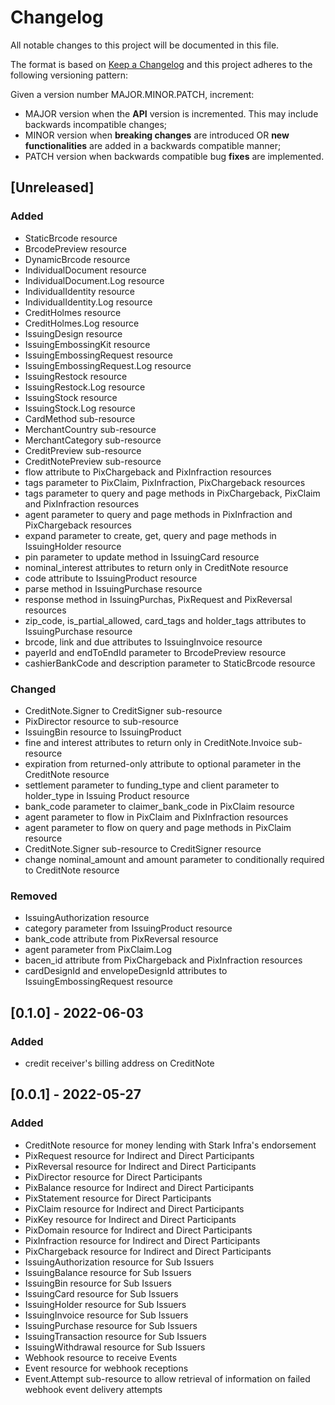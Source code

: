 # Changelog

All notable changes to this project will be documented in this file.

The format is based on [Keep a Changelog](https://keepachangelog.com/en/1.0.0/)
and this project adheres to the following versioning pattern:

Given a version number MAJOR.MINOR.PATCH, increment:

- MAJOR version when the **API** version is incremented. This may include backwards incompatible changes;
- MINOR version when **breaking changes** are introduced OR **new functionalities** are added in a backwards compatible manner;
- PATCH version when backwards compatible bug **fixes** are implemented.

## [Unreleased]
### Added
- StaticBrcode resource
- BrcodePreview resource
- DynamicBrcode resource
- IndividualDocument resource
- IndividualDocument.Log resource
- IndividualIdentity resource
- IndividualIdentity.Log resource
- CreditHolmes resource
- CreditHolmes.Log resource
- IssuingDesign resource
- IssuingEmbossingKit resource
- IssuingEmbossingRequest resource
- IssuingEmbossingRequest.Log resource
- IssuingRestock resource
- IssuingRestock.Log resource
- IssuingStock resource
- IssuingStock.Log resource
- CardMethod sub-resource
- MerchantCountry sub-resource
- MerchantCategory sub-resource
- CreditPreview sub-resource
- CreditNotePreview sub-resource
- flow attribute to PixChargeback and PixInfraction resources
- tags parameter to PixClaim, PixInfraction, PixChargeback resources
- tags parameter to query and page methods in PixChargeback, PixClaim and PixInfraction resources
- agent parameter to query and page methods in PixInfraction and PixChargeback resources
- expand parameter to create, get, query and page methods in IssuingHolder resource
- pin parameter to update method in IssuingCard resource
- nominal_interest attributes to return only in CreditNote resource
- code attribute to IssuingProduct resource
- parse method in IssuingPurchase resource
- response method in IssuingPurchas, PixRequest and PixReversal resources
- zip_code, is_partial_allowed, card_tags and holder_tags attributes to IssuingPurchase resource
- brcode, link and due attributes to IssuingInvoice resource
- payerId and endToEndId parameter to BrcodePreview resource
- cashierBankCode and description parameter to StaticBrcode resource
### Changed
- CreditNote.Signer to CreditSigner sub-resource
- PixDirector resource to sub-resource
- IssuingBin resource to IssuingProduct
- fine and interest attributes to return only in CreditNote.Invoice sub-resource
- expiration from returned-only attribute to optional parameter in the CreditNote resource
- settlement parameter to funding_type and client parameter to holder_type in Issuing Product resource
- bank_code parameter to claimer_bank_code in PixClaim resource
- agent parameter to flow in PixClaim and PixInfraction resources
- agent parameter to flow on query and page methods in PixClaim resource
- CreditNote.Signer sub-resource to CreditSigner resource
- change nominal_amount and amount parameter to conditionally required to CreditNote resource
### Removed
- IssuingAuthorization resource
- category parameter from IssuingProduct resource
- bank_code attribute from PixReversal resource
- agent parameter from PixClaim.Log
- bacen_id attribute from PixChargeback and PixInfraction resources
- cardDesignId and envelopeDesignId attributes to IssuingEmbossingRequest resource

## [0.1.0] - 2022-06-03
### Added
- credit receiver's billing address on CreditNote

## [0.0.1] - 2022-05-27
### Added
- CreditNote resource for money lending with Stark Infra's endorsement
- PixRequest resource for Indirect and Direct Participants
- PixReversal resource for Indirect and Direct Participants
- PixDirector resource for Direct Participants
- PixBalance resource for Indirect and Direct Participants
- PixStatement resource for Direct Participants
- PixClaim resource for Indirect and Direct Participants
- PixKey resource for Indirect and Direct Participants
- PixDomain resource for Indirect and Direct Participants
- PixInfraction resource for Indirect and Direct Participants
- PixChargeback resource for Indirect and Direct Participants
- IssuingAuthorization resource for Sub Issuers
- IssuingBalance resource for Sub Issuers
- IssuingBin resource for Sub Issuers
- IssuingCard resource for Sub Issuers
- IssuingHolder resource for Sub Issuers
- IssuingInvoice resource for Sub Issuers
- IssuingPurchase resource for Sub Issuers
- IssuingTransaction resource for Sub Issuers
- IssuingWithdrawal resource for Sub Issuers
- Webhook resource to receive Events
- Event resource for webhook receptions
- Event.Attempt sub-resource to allow retrieval of information on failed webhook event delivery attempts
